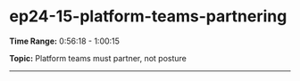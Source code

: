 # ep24-15-platform-teams-partnering

**Time Range:** 0:56:18 - 1:00:15

**Topic:** Platform teams must partner, not posture

---
